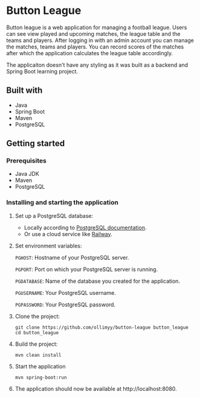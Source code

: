 # Button League

Button league is a web application for managing a football league. Users can see view played and upcoming matches, the league table and the teams and players. After logging in with an admin account you can manage the matches, teams and players. You can record scores of the matches after which the application calculates the league table accordingly.

The applicaiton doesn't have any styling as it was built as a backend and Spring Boot learning project.

## Built with
* Java
* Spring Boot
* Maven
* PostgreSQL

## Getting started

### Prerequisites
* Java JDK
* Maven
* PostgreSQL

### Installing and starting the application
1. Set up a PostgreSQL database:
   * Locally according to [PostgreSQL documentation](https://www.postgresql.org/docs/current/).
   * Or use a cloud service like [Railway](https://railway.app/template/postgres).
  
2. Set environment variables:

    `PGHOST`: Hostname of your PostgreSQL server.

    `PGPORT`: Port on which your PostgreSQL server is running.

    `PGDATABASE`: Name of the database you created for the application.

    `PGUSERNAME`: Your PostgreSQL username.

    `PGPASSWORD`: Your PostgreSQL password.

3. Clone the project:

    ```
    git clone https://github.com/ollimyy/button-league button_league
    cd button_league
    ```
4. Build the project:
   
   `mvn clean install`

5. Start the application

    `mvn spring-boot:run`

6. The application should now be available at http://localhost:8080.

